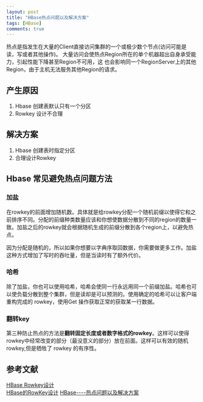 ```yaml
---
layout: post
title: "HBase热点问题以及解决方案"
tags: [HBase]
comments: true
--- 
```


热点是指发生在大量的Client直接访问集群的一个或极少数个节点(访问可能是读，写或者其他操作)。 大量访问会使热点Region所在的单个机器超出自身承受能力，引起性能下降甚至Region不可用，这 也会影响同一个RegionServer上的其他Region，由于主机无法服务其他Region的请求。

## 产生原因
1. Hbase 创建表默认只有一个分区
2. Rowkey 设计不合理

## 解决方案
1. Hbase 创建表时指定分区
2. 合理设计Rowkey

## Hbase 常见避免热点问题方法
### 加盐
在rowkey的前面增加随机数。具体就是给rowkey分配一个随机前缀以使得它和之前排序不同。分配的前缀种类数量应该和你想使数据分散到不同的region的数量一致。加盐之后的rowkey就会根据随机生成的前缀分散到各个region上，以避免热点。    

因为分配是随机的，所以如果你想要以字典序取回数据，你需要做更多工作。加盐这种方式增加了写时的吞吐量，但是当读时有了额外代价。   

### 哈希
除了加盐，你也可以使用哈希，哈希会使同一行永远用同一个前缀加盐。哈希也可以使负载分散到整个集群，但是读却是可以预测的。使用确定的哈希可以让客户端重构完成的 rowkey，使用Get 操作获取正常的获取某一行数据。

### 翻转key
第三种防止热点的方法是**翻转固定长度或者数字格式的rowkey**。这样可以使得rowkey中经常改变的部分（最没意义的部分）放在前面。这样可以有效的随机 rowkey,但是牺牲了 rowkey 的有序性。

## 参考文献
[HBase Rowkey设计](https://blog.bcmeng.com/post/hbase-rowkey.html#%E7%83%AD%E7%82%B9)    
[HBase的RowKey设计](http://dxer.github.io/2016/06/16/hbase_rowkey/)
[HBase----热点问题以及解决方案](https://starmake.github.io/2018/04/23/Hbase/HBase%E7%83%AD%E7%82%B9%E9%97%AE%E9%A2%98%E4%BB%A5%E5%8F%8A%E8%A7%A3%E5%86%B3%E6%96%B9%E6%A1%88/)   